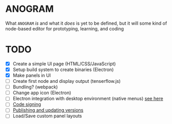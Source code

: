 # ANOGRAM

What `ANOGRAM` *is* and what it *does* is yet to be defined, but it will some kind of node-based editor for prototyping, learning, and coding

# TODO

- [x] Create a simple UI page (HTML/CSS/JavaScript)
- [x] Setup build system to create binaries (Electron)
- [x] Make panels in UI
- [ ] Create first node and display output (tenserflow.js)
- [ ] Bundling? (webpack)
- [ ] Change app icon (Electron)
- [ ] Electron integration with desktop environment (native menus) [see here](https://www.electronjs.org/docs/latest/tutorial/tutorial-adding-features)
- [ ] [Code signing](https://www.electronjs.org/docs/latest/tutorial/tutorial-packaging)
- [ ] [Publishing and updating versions](https://www.electronjs.org/docs/latest/tutorial/tutorial-publishing-updating)
- [ ] Load/Save custom panel layouts

